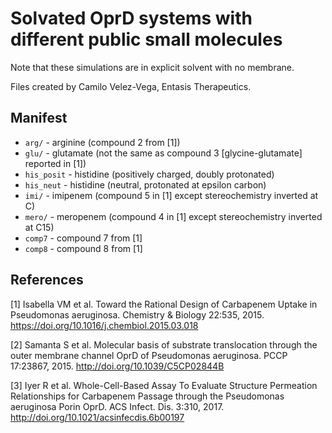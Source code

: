 # Solvated OprD systems with different public small molecules

Note that these simulations are in explicit solvent with no membrane.

Files created by Camilo Velez-Vega, Entasis Therapeutics.

## Manifest

* `arg/` - arginine (compound 2 from [1])
* `glu/` - glutamate (not the same as compound 3 [glycine-glutamate] reported in [1])
* `his_posit` - histidine (positively charged, doubly protonated)
* `his_neut` - histidine (neutral, protonated at epsilon carbon)
* `imi/` - imipenem (compound 5 in [1] except stereochemistry inverted at C)
* `mero/` - meropenem (compound 4 in [1] except stereochemistry inverted at C15)
* `comp7` - compound 7 from [1]
* `comp8` - compound 8 from [1]

## References

[1] Isabella VM et al. Toward the Rational Design of Carbapenem Uptake in Pseudomonas aeruginosa. Chemistry & Biology 22:535, 2015. https://doi.org/10.1016/j.chembiol.2015.03.018

[2] Samanta S et al. Molecular basis of substrate translocation through the outer membrane channel OprD of Pseudomonas aeruginosa. PCCP 17:23867, 2015. http://doi.org/10.1039/C5CP02844B

[3] Iyer R et al. Whole-Cell-Based Assay To Evaluate Structure Permeation Relationships for Carbapenem Passage through the Pseudomonas aeruginosa Porin OprD. ACS Infect. Dis. 3:310, 2017. http://doi.org/10.1021/acsinfecdis.6b00197
